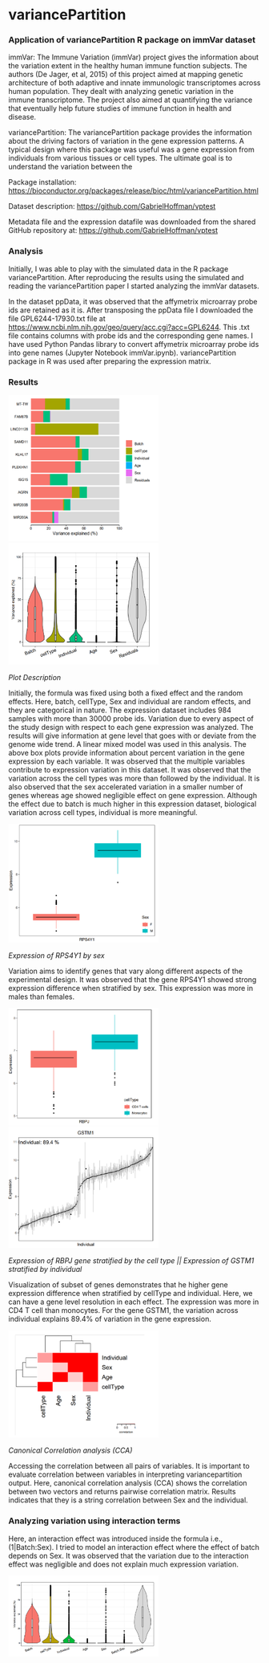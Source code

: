 # variancePartition
### Application of variancePartition R package on immVar dataset

immVar: The Immune Variation (immVar) project gives the information about the variation extent in the healthy human immune function subjects. The authors (De Jager, et al, 2015) of this project aimed at mapping genetic architecture of both adaptive and innate immunologic transcriptomes across human population. They dealt with analyzing genetic variation in the immune transcriptome. The project also aimed at quantifying the variance that eventually help future studies of immune function in health and disease.

variancePartition: The variancePartition package provides the information about the driving factors of variation in the gene expression patterns. A typical design where this package was useful was a gene expression from individuals from various tissues or cell types. The ultimate goal is to understand the variation between the

Package installation: https://bioconductor.org/packages/release/bioc/html/variancePartition.html

Dataset description: https://github.com/GabrielHoffman/vptest

Metadata file and the expression datafile was downloaded from the shared GitHub repository at: https://github.com/GabrielHoffman/vptest

### Analysis

Initially, I was able to play with the simulated data in the R package variancePartition. After reproducing the results using the simulated and reading the variancePartition paper I started analyzing the immVar datasets.

In the dataset ppData, it was observed that the affymetrix microarray probe ids are retained as it is. After transposing the ppData file I downloaded the file GPL6244-17930.txt file at https://www.ncbi.nlm.nih.gov/geo/query/acc.cgi?acc=GPL6244. This .txt file contains columns with probe ids and the corresponding gene names. I have used Python Pandas library to convert affymetrix microarray probe ids into gene names (Jupyter Notebook immVar.ipynb). variancePartition package in R was used after preparing the expression matrix.

### Results

<p float="left">
  <img src="plots/1.PNG" width="300"/>
  <img src="plots/2.PNG" width="300" /> 
</p>
<p>
    <em>Plot Description</em>
</p>

Initially, the formula was fixed using both a fixed effect and the random effects. Here, batch, cellType, Sex and individual are random effects, and they are categorical in nature. The expression dataset includes 984 samples with more than 30000 probe ids. Variation due to every aspect of the study design with respect to each gene expression was analyzed. The results will give information at gene level that goes with or deviate from the genome wide trend. A linear mixed model was used in this analysis. The above box plots provide information about percent variation in the gene expression by each variable. It was observed that the multiple variables contribute to expression variation in this dataset. It was observed that the variation across the cell types was more than followed by the individual. It is also observed that the sex accelerated variation in a smaller number of genes whereas age showed negligible effect on gene expression. Although the effect due to batch is much higher in this expression dataset, biological variation across cell types, individual is more meaningful.

<p float="left">
  <img src="plots/3.1.PNG" width="300" length="500"/>
</p>

<p>
    <em>Expression of RPS4Y1 by sex </em>
</p>
  

Variation aims to identify genes that vary along different aspects of the experimental design. It was observed that the gene RPS4Y1 showed strong expression difference when stratified by sex. This expression was more in males than females.

<p float="left">
  <img src="plots/4.PNG" width="300"/>
  <img src="plots/5.PNG" width="300" /> 
</p>

<p>
   <em>Expression of RBPJ gene stratified by the cell type      ||        Expression of GSTM1 stratified by individual</em>
</p>
Visualization of subset of genes demonstrates that he higher gene expression difference when stratified by cellType and individual. 
Here, we can have a gene level resolution in each effect. The expression was more in CD4 T cell than monocytes. 
For the gene GSTM1, the variation across individual explains 89.4% of variation in the gene expression.

<p float="left">
  <img src="plots/6.PNG" width="300" length="500"/>
</p>

<p>
    <em>Canonical Correlation analysis (CCA)</em>
</p>

Accessing the correlation between all pairs of variables. It is important to evaluate correlation between variables in interpreting variancepartition output. Here, canonical correlation analysis (CCA) shows the correlation between two vectors and returns pairwise correlation matrix. Results indicates that they is a string correlation between Sex and the individual.

### Analyzing variation using interaction terms

Here, an interaction effect was introduced inside the formula i.e., (1|Batch:Sex). I tried to model an interaction effect where the effect of batch depends on Sex. It was observed that the variation due to the interaction effect was negligible and does not explain much expression variation.

<p float="left">
  <img src="plots/7.PNG" width="300" length="500"/>
</p>




